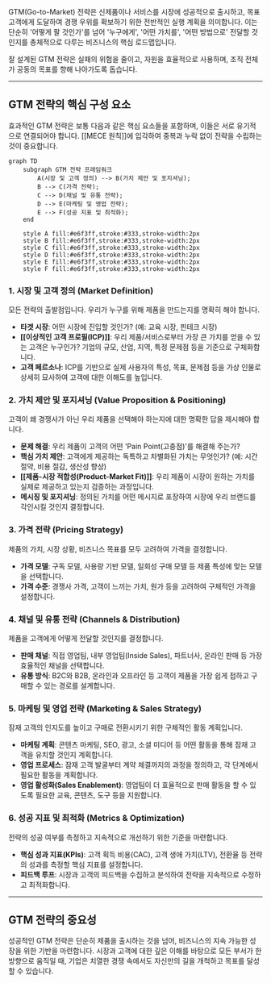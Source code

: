 GTM(Go-to-Market) 전략은 신제품이나 서비스를 시장에 성공적으로 출시하고, 목표 고객에게 도달하여 경쟁 우위를 확보하기 위한 전반적인 실행 계획을 의미합니다. 이는 단순히 '어떻게 팔 것인가'를 넘어 '누구에게', '어떤 가치를', '어떤 방법으로' 전달할 것인지를 총체적으로 다루는 비즈니스의 핵심 로드맵입니다.

잘 설계된 GTM 전략은 실패의 위험을 줄이고, 자원을 효율적으로 사용하며, 조직 전체가 공동의 목표를 향해 나아가도록 돕습니다.

---

## GTM 전략의 핵심 구성 요소

효과적인 GTM 전략은 보통 다음과 같은 핵심 요소들을 포함하며, 이들은 서로 유기적으로 연결되어야 합니다. [[MECE 원칙]]에 입각하여 중복과 누락 없이 전략을 수립하는 것이 중요합니다.


```mermaid
graph TD
    subgraph GTM 전략 프레임워크
        A(시장 및 고객 정의) --> B(가치 제안 및 포지셔닝);
        B --> C(가격 전략);
        C --> D(채널 및 유통 전략);
        D --> E(마케팅 및 영업 전략);
        E --> F(성공 지표 및 최적화);
    end

    style A fill:#e6f3ff,stroke:#333,stroke-width:2px
    style B fill:#e6f3ff,stroke:#333,stroke-width:2px
    style C fill:#e6f3ff,stroke:#333,stroke-width:2px
    style D fill:#e6f3ff,stroke:#333,stroke-width:2px
    style E fill:#e6f3ff,stroke:#333,stroke-width:2px
    style F fill:#e6f3ff,stroke:#333,stroke-width:2px
```

### 1. 시장 및 고객 정의 (Market Definition)

모든 전략의 출발점입니다. 우리가 누구를 위해 제품을 만드는지를 명확히 해야 합니다.

- **타겟 시장**: 어떤 시장에 진입할 것인가? (예: 교육 시장, 핀테크 시장)
- **[[이상적인 고객 프로필(ICP)]]**: 우리 제품/서비스로부터 가장 큰 가치를 얻을 수 있는 고객은 누구인가? 기업의 규모, 산업, 지역, 특정 문제점 등을 기준으로 구체화합니다.
- **고객 페르소나**: ICP를 기반으로 실제 사용자의 특성, 목표, 문제점 등을 가상 인물로 상세히 묘사하여 고객에 대한 이해도를 높입니다.

### 2. 가치 제안 및 포지셔닝 (Value Proposition & Positioning)

고객이 왜 경쟁사가 아닌 우리 제품을 선택해야 하는지에 대한 명확한 답을 제시해야 합니다.

- **문제 해결**: 우리 제품이 고객의 어떤 'Pain Point(고충점)'를 해결해 주는가?
- **핵심 가치 제안**: 고객에게 제공하는 독특하고 차별화된 가치는 무엇인가? (예: 시간 절약, 비용 절감, 생산성 향상)
- **[[제품-시장 적합성(Product-Market Fit)]]**: 우리 제품이 시장이 원하는 가치를 실제로 제공하고 있는지 검증하는 과정입니다.
- **메시징 및 포지셔닝**: 정의된 가치를 어떤 메시지로 포장하여 시장에 우리 브랜드를 각인시킬 것인지 결정합니다.

### 3. 가격 전략 (Pricing Strategy)

제품의 가치, 시장 상황, 비즈니스 목표를 모두 고려하여 가격을 결정합니다.

- **가격 모델**: 구독 모델, 사용량 기반 모델, 일회성 구매 모델 등 제품 특성에 맞는 모델을 선택합니다.
- **가격 수준**: 경쟁사 가격, 고객이 느끼는 가치, 원가 등을 고려하여 구체적인 가격을 설정합니다.

### 4. 채널 및 유통 전략 (Channels & Distribution)

제품을 고객에게 어떻게 전달할 것인지를 결정합니다.

- **판매 채널**: 직접 영업팀, 내부 영업팀(Inside Sales), 파트너사, 온라인 판매 등 가장 효율적인 채널을 선택합니다.
- **유통 방식**: B2C와 B2B, 온라인과 오프라인 등 고객이 제품을 가장 쉽게 접하고 구매할 수 있는 경로를 설계합니다.

### 5. 마케팅 및 영업 전략 (Marketing & Sales Strategy)

잠재 고객의 인지도를 높이고 구매로 전환시키기 위한 구체적인 활동 계획입니다.

- **마케팅 계획**: 콘텐츠 마케팅, SEO, 광고, 소셜 미디어 등 어떤 활동을 통해 잠재 고객을 유치할 것인지 계획합니다.
- **영업 프로세스**: 잠재 고객 발굴부터 계약 체결까지의 과정을 정의하고, 각 단계에서 필요한 활동을 계획합니다.
- **영업 활성화(Sales Enablement)**: 영업팀이 더 효율적으로 판매 활동을 할 수 있도록 필요한 교육, 콘텐츠, 도구 등을 지원합니다.

### 6. 성공 지표 및 최적화 (Metrics & Optimization)

전략의 성공 여부를 측정하고 지속적으로 개선하기 위한 기준을 마련합니다.

- **핵심 성과 지표(KPIs)**: 고객 획득 비용(CAC), 고객 생애 가치(LTV), 전환율 등 전략의 성과를 측정할 핵심 지표를 설정합니다.
- **피드백 루프**: 시장과 고객의 피드백을 수집하고 분석하여 전략을 지속적으로 수정하고 최적화합니다.

---

## GTM 전략의 중요성

성공적인 GTM 전략은 단순히 제품을 출시하는 것을 넘어, 비즈니스의 지속 가능한 성장을 위한 기반을 마련합니다. 시장과 고객에 대한 깊은 이해를 바탕으로 모든 부서가 한 방향으로 움직일 때, 기업은 치열한 경쟁 속에서도 자신만의 길을 개척하고 목표를 달성할 수 있습니다.